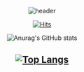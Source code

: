 <div align="center">
  
![header](https://capsule-render.vercel.app/api?type=Waving&color=75BDE0&height=250&section=header&text="choi-ik"%20Profile&fontSize=60)

[![Hits](https://hits.seeyoufarm.com/api/count/incr/badge.svg?url=https%3A%2F%2Fgithub.com%2Fchoi-ik&count_bg=%2314B0DB&title_bg=%23555555&icon=airplayvideo.svg&icon_color=%23F4EFEF&title=visitant&edgeflat=false)](https://hits.seeyoufarm.com)
  
![Anurag's GitHub stats](https://github-readme-stats.vercel.app/api?username=choi-ik&show_icons=true&theme=tokyonight)
  
[![Top Langs](https://github-readme-stats.vercel.app/api/top-langs/?username=choi-ik&layout=compact)](https://github.com/choi-ik/github-readme-stats)
---

</div>
